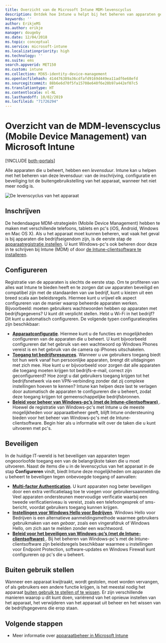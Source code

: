 ```yaml
---
title: Overzicht van de Microsoft Intune MDM-levenscyclus
description: Ontdek hoe Intune u helpt bij het beheren van apparaten gedurende hun levensduur, van de inschrijving en configuratie tot de uiteindelijke buitengebruikstelling.
keywords: ''
author: ErikjeMS
ms.author: erikje
manager: dougeby
ms.date: 12/04/2018
ms.topic: conceptual
ms.service: microsoft-intune
ms.localizationpriority: high
ms.technology: ''
ms.suite: ems
search.appverid: MET150
ms.custom: intune
ms.collection: M365-identity-device-management
ms.openlocfilehash: 414476389a36cdfafd9169d449ea11adf6e68efd
ms.sourcegitcommit: 88b6e6d70f5fa15708e640f6e20b97a442ef07c5
ms.translationtype: HT
ms.contentlocale: nl-NL
ms.lasthandoff: 10/02/2019
ms.locfileid: "71726294"
---
```

# <a name="overview-of-the-microsoft-intune-mobile-device-management-mdm-lifecycle"></a>Overzicht van de MDM-levenscyclus (Mobile Device Management) van Microsoft Intune

[!INCLUDE [both-portals](../../intune-classic/includes/note-for-both-portals.md)]

Alle apparaten die u beheert, hebben een *levensduur*. Intune kan u helpen met het beheren van deze levensduur: van de inschrijving, configuratie en beveiliging tot de buitengebruikstelling van het apparaat, wanneer het niet meer nodig is.

![De levenscyclus van het apparaat](./media/device-lifecycle/device-lifecycle.png "de levenscyclus van het Intune-apparaat")

## <a name="enroll"></a>Inschrijven
De hedendaagse MDM-strategieën (Mobile Device Management) hebben te maken met verschillende telefoons, tablets en pc's (iOS, Android, Windows en Mac OS X). Als u het apparaat moet kunnen beheren, wat vaak het geval is bij apparaten die bedrijfseigendom zijn, is de eerste stap de [apparaatregistratie instellen](../enrollment/device-enrollment.md). U kunt Windows-pc's ook beheren door deze in te schrijven bij Intune (MDM) of door [de Intune-clientsoftware te installeren](../manage-windows-pcs-with-microsoft-intune.md).

## <a name="configure"></a>Configureren
Registratie van de apparaten is slechts de eerste stap. Om te profiteren van alles wat Intune te bieden heeft en te zorgen dat uw apparaten beveiligd en compatibel zijn met de standaarden van uw bedrijf, kunt u kiezen uit een breed scala aan beleidsregels. Hiermee kunt u vrijwel elk aspect configureren van de manier waarop beheerde apparaten werken. Bijvoorbeeld: moeten gebruikers wachtwoorden hebben op apparaten met bedrijfsgegevens? U kunt dit verplicht stellen. Hebt u Wi-Fi in het bedrijf? Dit kunt u automatisch configureren. De volgende typen configuratieopties zijn beschikbaar:

- [**Apparaatconfiguratie**](../configuration/device-profiles.md). Hiermee kunt u de functies en mogelijkheden configureren van de apparaten die u beheert. U kunt bijvoorbeeld configureren dat het gebruik van een wachtwoord op Windows Phones vereist is en het gebruik van de camera op iPhones uitschakelen.
- [**Toegang tot bedrijfsresources**](../configuration/device-profiles.md). Wanneer u uw gebruikers toegang biedt tot hun werk vanaf hun persoonlijke apparaten, brengt dit uitdagingen met zich mee. Hoe kunt u er bijvoorbeeld voor zorgen dat alle apparaten die toegang moeten krijgen tot bedrijfs-e-mail, correct zijn geconfigureerd? Hoe zorgt u dat gebruikers toegang krijgen tot het bedrijfsnetwerk via een VPN-verbinding zonder dat zij complexe instellingen hoeven te kennen? Intune kan helpen deze last te verlagen door automatisch de apparaten te configureren die u beheert, zodat deze toegang krijgen tot gemeenschappelijke bedrijfsbronnen.
- [**Beleid voor beheer van Windows-pc’s (met de Intune-clientsoftware)** ](common-windows-pc-management-tasks-with-the-microsoft-intune-computer-client.md). Hoewel de registratie van Windows-pc's met Intune u de meeste mogelijkheden voor apparaatbeheer geeft, blijft Intune ondersteuning bieden voor het beheer van Windows-pc's met de Intune-clientsoftware. Begin hier als u informatie wilt over de taken die u kunt uitvoeren met pc's.

## <a name="protect"></a>Beveiligen
In de huidige IT-wereld is het beveiligen van apparaten tegen ongeoorloofde toegang een van de belangrijkste taken die u moet uitvoeren. Naast de items die u in de levenscyclus van het apparaat in de stap **Configureren** vindt, biedt Intune deze mogelijkheden om apparaten die u beheert te beveiligen tegen onbevoegde toegang of aanvallen:
- [**Multi-factor Authentication**](../enrollment/multi-factor-authentication.md). U kunt apparaten nog beter beveiligen door een extra verificatielaag toe te voegen voor gebruikersaanmelding. Veel apparaten ondersteunen meervoudige verificatie waarbij een tweede verificatieniveau is vereist, zoals een telefoongesprek of sms-bericht, voordat gebruikers toegang kunnen krijgen.
- [**Instellingen voor Windows Hello voor Bedrijven**](../protect/windows-hello.md). Windows Hello voor Bedrijven is een alternatieve aanmeldingsmethode waarmee gebruikers gebruikmaken van een *gebaar*, zoals een vingerafdruk of Windows Hello, om zich aan te melden zonder een wachtwoord.
- [**Beleid voor het beveiligen van Windows-pc’s (met de Intune-clientsoftware)** ](../policies-to-protect-windows-pcs-in-microsoft-intune.md). Bij het beheren van Windows-pc's met de Intune-clientsoftware zijn beleidsregels beschikbaar waarmee u instellingen voor Endpoint Protection, software-updates en Windows Firewall kunt configureren op pc's die u beheert.

## <a name="retire"></a>Buiten gebruik stellen
Wanneer een apparaat kwijtraakt, wordt gestolen, moet worden vervangen, of als gebruikers een andere functie krijgen, is het meestal nodig het apparaat [buiten gebruik te stellen of te wissen](../remote-actions/device-management.md). Er zijn verschillende manieren waarop u dit kunt doen, variërend van het opnieuw instellen van het apparaat, het verwijderen van het apparaat uit beheer en het wissen van de bedrijfsgegevens die erop staan.

## <a name="next-steps"></a>Volgende stappen

- Meer informatie over [apparaatbeheer in Microsoft Intune](../remote-actions/device-management.md)
